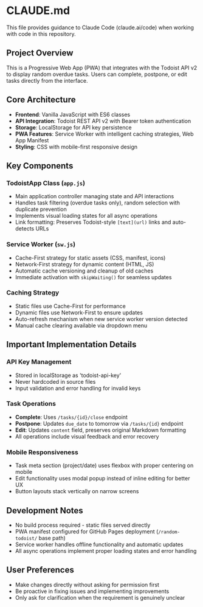 # CLAUDE.md

This file provides guidance to Claude Code (claude.ai/code) when working with code in this repository.

## Project Overview

This is a Progressive Web App (PWA) that integrates with the Todoist API v2 to display random overdue tasks. Users can complete, postpone, or edit tasks directly from the interface.

## Core Architecture

- **Frontend**: Vanilla JavaScript with ES6 classes
- **API Integration**: Todoist REST API v2 with Bearer token authentication
- **Storage**: LocalStorage for API key persistence
- **PWA Features**: Service Worker with intelligent caching strategies, Web App Manifest
- **Styling**: CSS with mobile-first responsive design

## Key Components

### TodoistApp Class (`app.js`)
- Main application controller managing state and API interactions
- Handles task filtering (overdue tasks only), random selection with duplicate prevention
- Implements visual loading states for all async operations
- Link formatting: Preserves Todoist-style `[text](url)` links and auto-detects URLs

### Service Worker (`sw.js`)
- Cache-First strategy for static assets (CSS, manifest, icons)
- Network-First strategy for dynamic content (HTML, JS)
- Automatic cache versioning and cleanup of old caches
- Immediate activation with `skipWaiting()` for seamless updates

### Caching Strategy
- Static files use Cache-First for performance
- Dynamic files use Network-First to ensure updates
- Auto-refresh mechanism when new service worker version detected
- Manual cache clearing available via dropdown menu

## Important Implementation Details

### API Key Management
- Stored in localStorage as 'todoist-api-key'
- Never hardcoded in source files
- Input validation and error handling for invalid keys

### Task Operations
- **Complete**: Uses `/tasks/{id}/close` endpoint
- **Postpone**: Updates `due_date` to tomorrow via `/tasks/{id}` endpoint  
- **Edit**: Updates `content` field, preserves original Markdown formatting
- All operations include visual feedback and error recovery

### Mobile Responsiveness
- Task meta section (project/date) uses flexbox with proper centering on mobile
- Edit functionality uses modal popup instead of inline editing for better UX
- Button layouts stack vertically on narrow screens

## Development Notes

- No build process required - static files served directly
- PWA manifest configured for GitHub Pages deployment (`/random-todoist/` base path)
- Service worker handles offline functionality and automatic updates
- All async operations implement proper loading states and error handling

## User Preferences
- Make changes directly without asking for permission first
- Be proactive in fixing issues and implementing improvements
- Only ask for clarification when the requirement is genuinely unclear